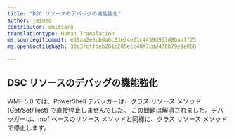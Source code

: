 ```yaml
---
title: "DSC リソースのデバッグの機能強化"
author: jaimeo
contributor: amitsara
translationtype: Human Translation
ms.sourcegitcommit: e39aa2e5cbda0c83e24e21c4459d957d8baaff25
ms.openlocfilehash: 33c3fcffdeb281b205ecc48f7cdd470b79e9e068

---
```



## DSC リソースのデバッグの機能強化

WMF 5.0 では、PowerShell デバッガーは、クラス リソース メソッド (Get/Set/Test) で直接停止しませんでした。
この問題は解消されました。デバッガーは、mof ベースのリソース メソッドと同様に、クラス リソース メソッドで停止します。



<!--HONumber=Aug16_HO3-->


